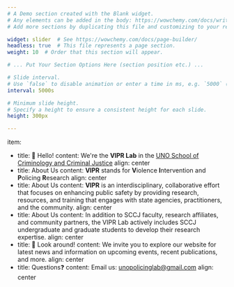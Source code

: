```yaml
---
# A Demo section created with the Blank widget.
# Any elements can be added in the body: https://wowchemy.com/docs/writing-markdown-latex/
# Add more sections by duplicating this file and customizing to your requirements.

widget: slider  # See https://wowchemy.com/docs/page-builder/
headless: true  # This file represents a page section.
weight: 10  # Order that this section will appear.

# ... Put Your Section Options Here (section position etc.) ...

# Slide interval.
# Use `false` to disable animation or enter a time in ms, e.g. `5000` (5s).
interval: 5000s

# Minimum slide height.
# Specify a height to ensure a consistent height for each slide.
height: 300px

---
```


item: 
  - title: 👋 Hello!
    content: We're the **VIPR Lab** in the [UNO School of Criminology and Criminal Justice](https://www.unomaha.edu/college-of-public-affairs-and-community-service/criminology-and-criminal-justice/index.php)
    align: center
  - title: About Us
    content: **VIPR** stands for **V**iolence **I**ntervention and **P**olicing **R**esearch
    align: center
  - title: About Us
    content: **VIPR** is an interdisciplinary, collaborative effort that focuses on enhancing public safety by providing research, resources, and training that engages with state agencies, practitioners, and the community.
    align: center
  - title: About Us
    content: In addition to SCCJ faculty, research affiliates, and community partners, the VIPR Lab actively includes SCCJ undergraduate and graduate students to develop their research expertise.
    align: center
  - title: 👀 Look around!
    content: We invite you to explore our website for latest news and information on upcoming events, recent publications, and more.
    align: center
  - title: Questions❓
    content: Email us: [unopolicinglab@gmail.com](mailto:unopolicinglab@gmail.com)
    align: center